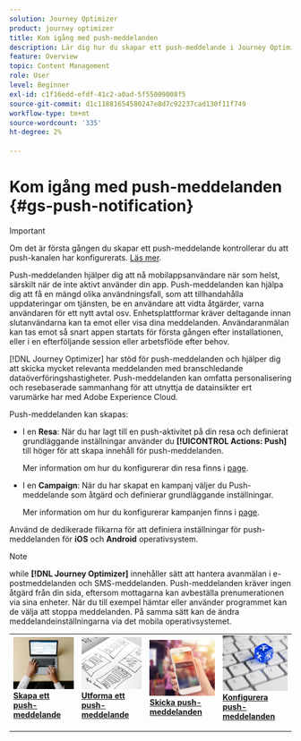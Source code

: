 ```yaml
---
solution: Journey Optimizer
product: journey optimizer
title: Kom igång med push-meddelanden
description: Lär dig hur du skapar ett push-meddelande i Journey Optimizer
feature: Overview
topic: Content Management
role: User
level: Beginner
exl-id: c1f16edd-efdf-41c2-a0ad-5f55009008f5
source-git-commit: d1c11881654580247e8d7c92237cad130f11f749
workflow-type: tm+mt
source-wordcount: '335'
ht-degree: 2%

---
```


# Kom igång med push-meddelanden {#gs-push-notification}

>[!IMPORTANT]
>
>Om det är första gången du skapar ett push-meddelande kontrollerar du att push-kanalen har konfigurerats. [Läs mer](push-gs.md).

Push-meddelanden hjälper dig att nå mobilappsanvändare när som helst, särskilt när de inte aktivt använder din app. Push-meddelanden kan hjälpa dig att få en mängd olika användningsfall, som att tillhandahålla uppdateringar om tjänsten, be en användare att vidta åtgärder, varna användaren för ett nytt avtal osv. Enhetsplattformar kräver deltagande innan slutanvändarna kan ta emot eller visa dina meddelanden. Användaranmälan kan tas emot så snart appen startats för första gången efter installationen, eller i en efterföljande session eller arbetsflöde efter behov.

[!DNL Journey Optimizer] har stöd för push-meddelanden och hjälper dig att skicka mycket relevanta meddelanden med branschledande dataöverföringshastigheter. Push-meddelanden kan omfatta personalisering och resebaserade sammanhang för att utnyttja de datainsikter ert varumärke har med Adobe Experience Cloud.

Push-meddelanden kan skapas:

* I en **Resa**: När du har lagt till en push-aktivitet på din resa och definierat grundläggande inställningar använder du **[!UICONTROL Actions: Push]** till höger för att skapa innehåll för push-meddelanden.

   Mer information om hur du konfigurerar din resa finns i [page](../building-journeys/journey-gs.md).

* I en **Campaign**: När du har skapat en kampanj väljer du Push-meddelande som åtgärd och definierar grundläggande inställningar.

   Mer information om hur du konfigurerar kampanjen finns i [page](../campaigns/create-campaign.md#configure).

Använd de dedikerade flikarna för att definiera inställningar för push-meddelanden för **iOS** och **Android** operativsystem.

>[!NOTE]
>
>while **[!DNL Journey Optimizer]** innehåller sätt att hantera avanmälan i e-postmeddelanden och SMS-meddelanden. Push-meddelanden kräver ingen åtgärd från din sida, eftersom mottagarna kan avbeställa prenumerationen via sina enheter. När du till exempel hämtar eller använder programmet kan de välja att stoppa meddelanden. På samma sätt kan de ändra meddelandeinställningarna via det mobila operativsystemet.

<table style="table-layout:fixed"><tr style="border: 0;">
<td>
<a href="create-push.md">
<img alt="Lead" src="../assets/do-not-localize/push-create.jpeg">
</a>
<div><a href="create-push.md"><strong>Skapa ett push-meddelande</strong>
</div>
<p>
</td>
<td>
<a href="design-push.md">
<img alt="Sällan" src="../assets/do-not-localize/push-design.jpg">
</a>
<div>
<a href="design-push.md"><strong>Utforma ett push-meddelande</strong></a>
</div>
<p></td>
<td>
<a href="send-push.md">
<img alt="Validering" src="../assets/do-not-localize/push-sending.jpg">
</a>
<div>
<a href="send-push.md"><strong>Skicka push-meddelanden</strong></a>
</div>
<p>
</td>
<td>
<a href="push-gs.md">
<img alt="Validering" src="../assets/do-not-localize/push-config.jpg">
</a>
<div>
<a href="push-gs.md"><strong>Konfigurera push-meddelanden</strong></a>
</div>
<p>
</td>
</tr></table>
